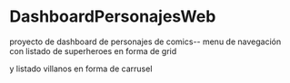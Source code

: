 # DashboardPersonajesWeb

proyecto de dashboard de personajes de comics-- menu de navegación con listado de superheroes en forma de grid

y listado villanos en forma de carrusel
